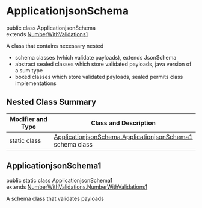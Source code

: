 # ApplicationjsonSchema
public class ApplicationjsonSchema<br>
extends [NumberWithValidations1](../../../../../../../components/schemas/NumberWithValidations.md#numberwithvalidations)

A class that contains necessary nested
- schema classes (which validate payloads), extends JsonSchema
- abstract sealed classes which store validated payloads, java version of a sum type
- boxed classes which store validated payloads, sealed permits class implementations

## Nested Class Summary
| Modifier and Type | Class and Description |
| ----------------- | ---------------------- |
| static class | [ApplicationjsonSchema.ApplicationjsonSchema1](#applicationjsonschema1)<br> schema class |

## ApplicationjsonSchema1
public static class ApplicationjsonSchema1<br>
extends [NumberWithValidations.NumberWithValidations1](../../../../../../../components/schemas/NumberWithValidations.md#numberwithvalidations1)

A schema class that validates payloads

